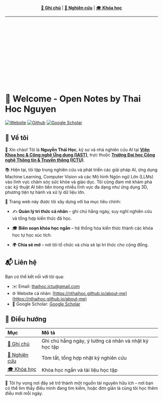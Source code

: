 <p align="center">
  <a href="notes/">📝 <strong>Ghi chú</strong></a> |
  <a href="research/">🔬 <strong>Nghiên cứu</strong></a> |
  <a href="courses/">🎓 <strong>Khóa học</strong></a>
</p>

---

<div style="background-image: url('https://cdn.pixabay.com/photo/2017/03/23/12/23/vintage-2168174_1280.jpg'); padding: 100px; color: white; text-align: center;">
</div>

# 🌿 Welcome - Open Notes by Thai Hoc Nguyen

[![Website](https://img.shields.io/badge/Personal-Website-red?style=flat&logo=webtrees&logoColor=blue)](https://nthaihoc.github.io/about-me) [![Github](https://img.shields.io/badge/Repo-Available-green?style=flat&logo=github)](https://nthaihoc.github.io/open-notes) [![Google Scholar](https://img.shields.io/badge/Scholar-View_Profile-blue?style=flat&logo=googlescholar&logoColor=white)](https://scholar.google.com/citations?user=SvS3rssAAAAJ&hl=vi) 

## 👀 Về tôi

👋 Xin chào! Tôi là **Nguyễn Thái Học**, kỹ sư và nhà nghiên cứu AI tại [**Viện Khoa học & Công nghệ Ứng dụng (IAST)**](https://iast.ictu.edu.vn), trực thuộc [**Trường Đại học Công nghệ Thông tin & Truyền thông (ICTU)**](https://ictu.edu.vn).
 
📚 Hiện tại, tôi tập trung nghiên cứu và phát triển các giải pháp AI, ứng dụng Machine Learning, Computer Vision và các Mô hình Ngôn ngữ Lớn (LLMs) vào lĩnh vực chăm sóc sức khỏe và giáo dục. Tôi cũng đam mê khám phá các kỹ thuật AI tiên tiến trong nhiều lĩnh vực đa dạng như ứng dụng 3D, phương tiện tự hành và xử lý dữ liệu lớn.

🧠 Trang web này được tôi xây dựng với ba mục tiêu chính:

- ✍️ **Quản lý tri thức cá nhân** – ghi chú hằng ngày, suy nghĩ nghiên cứu và tổng hợp kiến thức đã học.

- 🎓 **Biên soạn khóa học ngắn** – hệ thống hóa kiến thức thành các khóa học tự học súc tích.

- 🌍 **Chia sẻ mở** – nơi tôi tổ chức và chia sẻ lại tri thức cho cộng đồng.

## 📬 Liên hệ

Bạn có thể kết nối với tôi qua:

- ✉️ Email: [thaihoc.ictu@gmail.com](mailto:thaihoc.ictu@gmail.com)
- 🌐 Website cá nhân: [https://nthaihoc.github.io/about-me](https://nthaihoc.github.io/about-me)
- 🔗 Google Scholar: [Google Scholar](https://scholar.google.com/citations?user=SvS3rssAAAAJ&hl=vi)

## 🔖 Điều hướng

| Mục    | Mô tả                                  |
| :-----------   | :------------------------------------------- |
| [📝 Ghi chú](notes/)     | Ghi chú hằng ngày, ý tưởng cá nhân và nhật ký học tập |
| [🔬 Nghiên cứu](research/) | Tóm tắt, tổng hợp nhật ký nghiên cứu |
| [🎓 Khóa học](courses/)   | Khóa học ngắn và tài liệu học tập |

🚀 Tôi hy vọng nơi đây sẽ trở thành một nguồn tài nguyên hữu ích – nơi bạn có thể tìm thấy điều mình đang tìm kiếm, hoặc đơn giản là cùng tôi học thêm điều mới mỗi ngày.